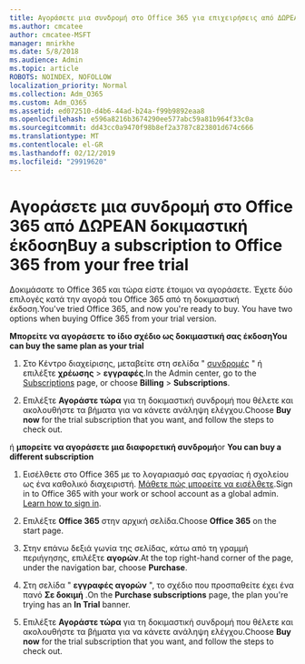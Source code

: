 ```yaml
---
title: Αγοράσετε μια συνδρομή στο Office 365 για επιχειρήσεις από ΔΩΡΕΑΝ δοκιμαστική έκδοση
ms.author: cmcatee
author: cmcatee-MSFT
manager: mnirkhe
ms.date: 5/8/2018
ms.audience: Admin
ms.topic: article
ROBOTS: NOINDEX, NOFOLLOW
localization_priority: Normal
ms.collection: Adm_O365
ms.custom: Adm_O365
ms.assetid: ed072510-d4b6-44ad-b24a-f99b9892eaa8
ms.openlocfilehash: e596a8216b3674290ee577abc59a81b964f33c0a
ms.sourcegitcommit: dd43cc0a9470f98b8ef2a3787c823801d674c666
ms.translationtype: MT
ms.contentlocale: el-GR
ms.lasthandoff: 02/12/2019
ms.locfileid: "29919620"
---
```

# <a name="buy-a-subscription-to-office-365-from-your-free-trial"></a><span data-ttu-id="7ca03-102">Αγοράσετε μια συνδρομή στο Office 365 από ΔΩΡΕΑΝ δοκιμαστική έκδοση</span><span class="sxs-lookup"><span data-stu-id="7ca03-102">Buy a subscription to Office 365 from your free trial</span></span>

<span data-ttu-id="7ca03-p101">Δοκιμάσατε το Office 365 και τώρα είστε έτοιμοι να αγοράσετε. Έχετε δύο επιλογές κατά την αγορά του Office 365 από τη δοκιμαστική έκδοση.</span><span class="sxs-lookup"><span data-stu-id="7ca03-p101">You've tried Office 365, and now you're ready to buy. You have two options when buying Office 365 from your trial version.</span></span>
  
 <span data-ttu-id="7ca03-105">**Μπορείτε να αγοράσετε το ίδιο σχέδιο ως δοκιμαστική σας έκδοση**</span><span class="sxs-lookup"><span data-stu-id="7ca03-105">**You can buy the same plan as your trial**</span></span>
  
1. <span data-ttu-id="7ca03-106">Στο Κέντρο διαχείρισης, μεταβείτε στη σελίδα " [συνδρομές](https://go.microsoft.com/fwlink/p/?linkid=842054) " ή επιλέξτε **χρέωσης** \> **εγγραφές**.</span><span class="sxs-lookup"><span data-stu-id="7ca03-106">In the Admin center, go to the [Subscriptions](https://go.microsoft.com/fwlink/p/?linkid=842054) page, or choose **Billing** \> **Subscriptions**.</span></span>
    
2. <span data-ttu-id="7ca03-107">Επιλέξτε **Αγοράστε τώρα** για τη δοκιμαστική συνδρομή που θέλετε και ακολουθήστε τα βήματα για να κάνετε ανάληψη ελέγχου.</span><span class="sxs-lookup"><span data-stu-id="7ca03-107">Choose **Buy now** for the trial subscription that you want, and follow the steps to check out.</span></span> 
    
<span data-ttu-id="7ca03-108">ή **μπορείτε να αγοράσετε μια διαφορετική συνδρομή**</span><span class="sxs-lookup"><span data-stu-id="7ca03-108">or **You can buy a different subscription**</span></span>
  
1. <span data-ttu-id="7ca03-109">Εισέλθετε στο Office 365 με το λογαριασμό σας εργασίας ή σχολείου ως ένα καθολικό διαχειριστή. [Μάθετε πώς μπορείτε να εισέλθετε](https://support.office.com/article/e9eb7d51-5430-4929-91ab-6157c5a050b4).</span><span class="sxs-lookup"><span data-stu-id="7ca03-109">Sign in to Office 365 with your work or school account as a global admin. [Learn how to sign in](https://support.office.com/article/e9eb7d51-5430-4929-91ab-6157c5a050b4).</span></span>
    
2. <span data-ttu-id="7ca03-110">Επιλέξτε **Office 365** στην αρχική σελίδα.</span><span class="sxs-lookup"><span data-stu-id="7ca03-110">Choose **Office 365** on the start page.</span></span> 
    
3. <span data-ttu-id="7ca03-111">Στην επάνω δεξιά γωνία της σελίδας, κάτω από τη γραμμή περιήγησης, επιλέξτε **αγορών**.</span><span class="sxs-lookup"><span data-stu-id="7ca03-111">At the top right-hand corner of the page, under the navigation bar, choose **Purchase**.</span></span>
    
4. <span data-ttu-id="7ca03-112">Στη σελίδα " **εγγραφές αγορών** ", το σχέδιο που προσπαθείτε έχει ένα πανό **Σε δοκιμή** .</span><span class="sxs-lookup"><span data-stu-id="7ca03-112">On the **Purchase subscriptions** page, the plan you're trying has an **In Trial** banner.</span></span> 
    
5. <span data-ttu-id="7ca03-113">Επιλέξτε **Αγοράστε τώρα** για τη δοκιμαστική συνδρομή που θέλετε και ακολουθήστε τα βήματα για να κάνετε ανάληψη ελέγχου.</span><span class="sxs-lookup"><span data-stu-id="7ca03-113">Choose **Buy now** for the trial subscription that you want, and follow the steps to check out.</span></span> 
    

